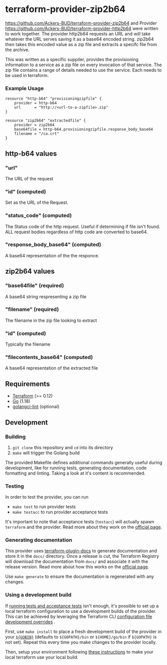 # terraform-provider-zip2b64

https://github.com/Ackers-BUD/terraform-provider-zip2b64 and
Provider https://github.com/Ackers-BUD/terraform-provider-http2b64 were written to
work together. The provider http2b64 requests an URL and will take whatever the URL serves saving it as a base64 encoded
string. zip2b64 then takes
this encoded value as a zip file and extracts a specifc file from the archive.

This was written as a specific suppiler, provides the provisioning information to a service as a zip file on every
invocation of that service.
The zip file contains a range of details needed to use the service. Each needs to be used in terraform.

### Example Usage

```
resource "http-b64" "provisioningzipfile" {
    provider = http-b64
    url      = "http://<url-to-a-zipfile>.zip"
}

resource "zip2b64" "extractedfile" {
    provider = zip2b64
    base64file = http-b64.provisioningzipfile.response_body_base64
    filename = "/ca.crt"
}
```

## http-b64 values

### "url"

The URL of the request

### "id" (computed)

Set as the URL of the Request.

### "status_code" (computed)

The Status code of the http request. Useful if determining if file isn't found. ALL request bodies regardless of http
code are converted to base64.

### "response_body_base64" (computed)

A base64 representation of the the responce.

## zip2b64 values

### "base64file" (required)

A base64 string respresenting a zip file

### "filename" (required)

The filename in the zip file looking to extract

### "id" (computed)

Typically the filename

### "filecontents_base64" (computed)

A base64 representation of the extracted file

## Requirements

* [Terraform](https://www.terraform.io/downloads) (>= 0.12)
* [Go](https://go.dev/doc/install) (1.18)
* [golangci-lint](https://golangci-lint.run/usage/install/#local-installation) (optional)

## Development

### Building

1. `git clone` this repository and `cd` into its directory
2. `make` will trigger the Golang build

The provided Makefile defines additional commands generally useful during development,
like for running tests, generating documentation, code formatting and linting.
Taking a look at it's content is recommended.

### Testing

In order to test the provider, you can run

* `make test` to run provider tests
* `make testacc` to run provider acceptance tests

It's important to note that acceptance tests (`testacc`) will actually spawn
`terraform` and the provider. Read more about they work on the
[official page](https://www.terraform.io/plugin/sdkv2/testing/acceptance-tests).

### Generating documentation

This provider uses [terraform-plugin-docs](https://github.com/hashicorp/terraform-plugin-docs/)
to generate documentation and store it in the `docs/` directory.
Once a release is cut, the Terraform Registry will download the documentation from `docs/`
and associate it with the release version. Read more about how this works on the
[official page](https://www.terraform.io/registry/providers/docs).

Use `make generate` to ensure the documentation is regenerated with any changes.

### Using a development build

If [running tests and acceptance tests](#testing) isn't enough, it's possible to set up a local terraform configuration
to use a development builds of the provider. This can be achieved by leveraging the Terraform CLI
[configuration file development overrides](https://www.terraform.io/cli/config/config-file#development-overrides-for-provider-developers)
.

First, use `make install` to place a fresh development build of the provider in your
[`${GOBIN}`](https://pkg.go.dev/cmd/go#hdr-Compile_and_install_packages_and_dependencies)
(defaults to `${GOPATH}/bin` or `${HOME}/go/bin` if `${GOPATH}` is not set). Repeat
this every time you make changes to the provider locally.

Then, setup your environment
following [these instructions](https://www.terraform.io/plugin/debugging#terraform-cli-development-overrides)
to make your local terraform use your local build.

